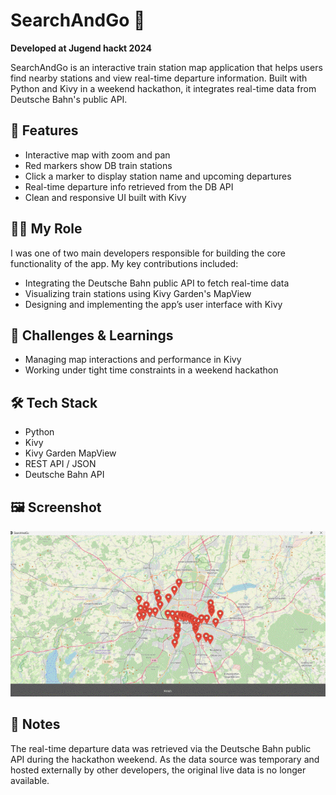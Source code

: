 # SearchAndGo 🚆

**Developed at Jugend hackt 2024**

SearchAndGo is an interactive train station map application that helps users find nearby stations and view real-time departure information. Built with Python and Kivy in a weekend hackathon, it integrates real-time data from Deutsche Bahn's public API.

## 🌟 Features

- Interactive map with zoom and pan
- Red markers show DB train stations
- Click a marker to display station name and upcoming departures
- Real-time departure info retrieved from the DB API
- Clean and responsive UI built with Kivy

## 👨‍💻 My Role

I was one of two main developers responsible for building the core functionality of the app. My key contributions included:

- Integrating the Deutsche Bahn public API to fetch real-time data  
- Visualizing train stations using Kivy Garden's MapView  
- Designing and implementing the app’s user interface with Kivy  

## 🧠 Challenges & Learnings

- Managing map interactions and performance in Kivy  
- Working under tight time constraints in a weekend hackathon  

## 🛠️ Tech Stack

- Python
- Kivy  
- Kivy Garden MapView  
- REST API / JSON  
- Deutsche Bahn API  

## 🖼️ Screenshot

![SearchAndGo](searchGo.gif)

## 📁 Notes

The real-time departure data was retrieved via the Deutsche Bahn public API during the hackathon weekend. As the data source was temporary and hosted externally by other developers, the original live data is no longer available.
